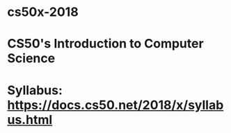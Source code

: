 # cs50x-2018
# CS50's Introduction to Computer Science
# Syllabus: https://docs.cs50.net/2018/x/syllabus.html
